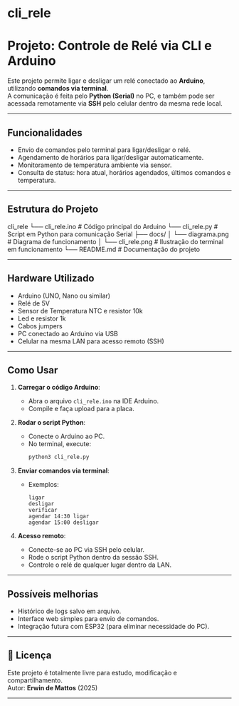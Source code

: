# cli_rele
# Projeto: Controle de Relé via CLI e Arduino

Este projeto permite ligar e desligar um relé conectado ao **Arduino**, utilizando **comandos via terminal**.  
A comunicação é feita pelo **Python (Serial)** no PC, e também pode ser acessada remotamente via **SSH** pelo celular dentro da mesma rede local.

---

## Funcionalidades

- Envio de comandos pelo terminal para ligar/desligar o relé.
- Agendamento de horários para ligar/desligar automaticamente.
- Monitoramento de temperatura ambiente via sensor.
- Consulta de status: hora atual, horários agendados, últimos comandos e temperatura.

---

## Estrutura do Projeto

cli_rele
└── cli_rele.ino # Código principal do Arduino
└── cli_rele.py # Script em Python para comunicação Serial
├── docs/
│ └── diagrama.png # Diagrama de funcionamento
│ └── cli_rele.png # Ilustração do terminal em funcionamento
└── README.md # Documentação do projeto


---

## Hardware Utilizado

- Arduino (UNO, Nano ou similar)
- Relé de 5V
- Sensor de Temperatura NTC e resistor 10k
- Led e resistor 1k
- Cabos jumpers
- PC conectado ao Arduino via USB
- Celular na mesma LAN para acesso remoto (SSH)

---

## Como Usar

1. **Carregar o código Arduino**:
   - Abra o arquivo `cli_rele.ino` na IDE Arduino.
   - Compile e faça upload para a placa.

2. **Rodar o script Python**:
   - Conecte o Arduino ao PC.
   - No terminal, execute:
     ```bash
     python3 cli_rele.py
     ```

3. **Enviar comandos via terminal**:
   - Exemplos:
     ```
     ligar
     desligar
     verificar
     agendar 14:30 ligar
     agendar 15:00 desligar
     ```

4. **Acesso remoto**:
   - Conecte-se ao PC via SSH pelo celular.
   - Rode o script Python dentro da sessão SSH.
   - Controle o relé de qualquer lugar dentro da LAN.


---

## Possíveis melhorias

- Histórico de logs salvo em arquivo.
- Interface web simples para envio de comandos.
- Integração futura com ESP32 (para eliminar necessidade do PC).

---

## 📄 Licença

Este projeto é totalmente livre para estudo, modificação e compartilhamento.  
Autor: **Erwin de Mattos** (2025)

---
